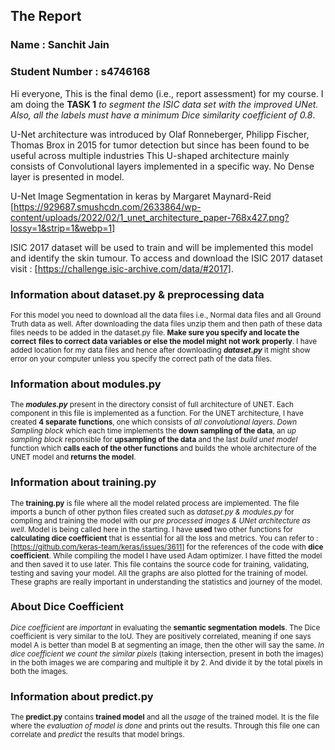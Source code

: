 ## The Report
### Name : **Sanchit Jain**
### Student Number : **s4746168**

Hi everyone, 
This is the final demo (i.e., report assessment) for my course.
I am doing the **TASK 1** *to segment the ISIC data set with the improved UNet.*
*Also, all the labels must have a minimum Dice similarity coefficient of 0.8*.

U-Net architecture was introduced by Olaf Ronneberger, Philipp Fischer, 
Thomas Brox in 2015 for tumor detection but since has been found to be 
useful across multiple industries This U-shaped architecture mainly 
consists of Convolutional layers implemented in a specific way. No Dense 
layer is presented in model. 

U-Net Image Segmentation in keras by Margaret Maynard-Reid 
[https://929687.smushcdn.com/2633864/wp-content/uploads/2022/02/1_unet_architecture_paper-768x427.png?lossy=1&strip=1&webp=1]

ISIC 2017 dataset will be used to train and will be implemented this 
model and identify the skin tumour. To access and download the ISIC 2017 
dataset visit : [https://challenge.isic-archive.com/data/#2017]. 

### Information about dataset.py & preprocessing data
<sub>For this model you need to download all the data files i.e., Normal data 
files and all Ground Truth data as well. After downloading the data 
files unzip them and then path of these data files needs to be added in 
the dataset.py file. **Make sure you specify and locate the correct** 
**files to correct data variables or else the model might not work** 
**properly**. I have added location for my data files and hence after 
downloading ***dataset.py*** it might show error on your computer unless 
you specify the correct path of the data files.</sub>

### Information about modules.py
<sub>The ***modules.py*** present in the directory consist of full architecture of 
UNET. Each component in this file is implemented as a function. For the 
UNET architecture, I have created **4 separate functions**, one which consists 
of _all convolutional layers_. _Down Sampling block_ which each time 
implements the **down sampling of the data**, an _up sampling block_ 
reponsible for **upsampling of the data** and the last _build unet model_ 
function which **calls each of the other functions** and builds the whole 
architecture of the UNET model and **returns the model**.</sub>

### Information about training.py
<sub>The **training.py** is file where all the model related process are 
implemented. The file imports a bunch of other python files created such 
as *_dataset.py & modules.py_* for compling and training the model with 
our *_pre processed images & UNet architecture as well_*. Model is being 
called here in the starting. I have **used** two other functions for 
**calculating dice coefficient** that is essential for all the loss and 
metrics. You can refer to : 
[https://github.com/keras-team/keras/issues/3611] for the references of 
the code with **dice coefficient**. While compiling the model I have 
used Adam optimizer. I have fitted the model and then saved it to use 
later. This file contains the source code for training, validating, 
testing and saving your model. All the graphs are also plotted for the 
training of model. These graphs are really important in understanding 
the statistics and journey of the model.</sub>

### About Dice Coefficient
<sub>*Dice coefficient* are _important_ in evaluating the **semantic segmentation** 
**models**. The Dice coefficient is very similar to the IoU. They are 
positively correlated, meaning if one says model A is better than model 
B at segmenting an image, then the other will say the same. *_In dice_* 
*_coefficient we count the similar pixels_* (taking intersection, present in 
both the images) in the both images we are comparing and multiple it by 
2. And divide it by the total pixels in both the images.</sub>

### Information about predict.py
<sub>The **predict.py** contains **trained model** and all the _usage_ of the 
trained model. It is the file where the *_evaluation of model is done_* and 
prints out the results. Through this file one can correlate and *predict* 
the results that model brings.</sub>
